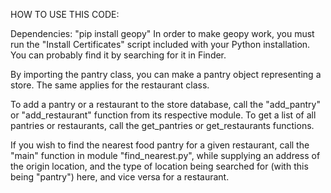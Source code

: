HOW TO USE THIS CODE:

Dependencies:
"pip install geopy"
In order to make geopy work, you must run the "Install Certificates" script included with your Python installation. You can probably find it by searching for it in Finder.

By importing the pantry class, you can make a pantry object representing a store.
The same applies for the restaurant class.

To add a pantry or a restaurant to the store database, call the "add_pantry" or "add_restaurant" function from its respective module.
To get a list of all pantries or restaurants, call the get_pantries or get_restaurants functions.

If you wish to find the nearest food pantry for a given restaurant, call the "main" function in module "find_nearest.py", while supplying an address of the origin location, and the type of location being searched for (with this being "pantry") here, and vice versa for a restaurant.